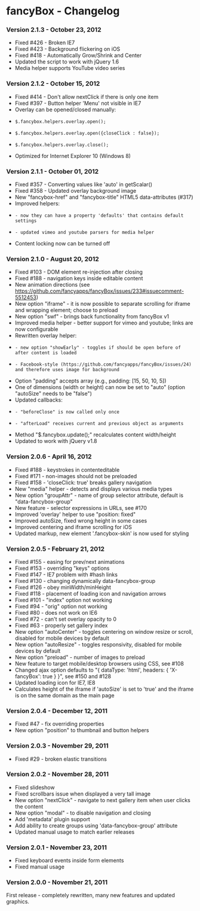 fancyBox - Changelog
=========

### Version 2.1.3 - October 23, 2012

* Fixed #426 - Broken IE7
* Fixed #423 - Background flickering on iOS
* Fixed #418 - Automatically Grow/Shrink and Center
* Updated the script to work with jQuery 1.6
* Media helper supports YouTube video series

### Version 2.1.2 - October 15, 2012

* Fixed #414 - Don't allow nextClick if there is only one item
* Fixed #397 - Button helper 'Menu' not visible in IE7
* Overlay can be opened/closed manually:
*     $.fancybox.helpers.overlay.open();
*     $.fancybox.helpers.overlay.open({closeClick : false});
*     $.fancybox.helpers.overlay.close();
* Optimized for Internet Explorer 10 (Windows 8)

### Version 2.1.1 - October 01, 2012

* Fixed #357 - Converting values like 'auto' in getScalar()
* Fixed #358 - Updated overlay background image
* New "fancybox-href" and "fancybox-title" HTML5 data-attributes (#317)
* Improved helpers:
*     - now they can have a property 'defaults' that contains default settings
*     - updated vimeo and youtube parsers for media helper
* Content locking now can be turned off

### Version 2.1.0 - August 20, 2012

* Fixed #103 - DOM element re-injection after closing
* Fixed #188 - navigation keys inside editable content
* New animation directions (see https://github.com/fancyapps/fancyBox/issues/233#issuecomment-5512453)
* New option "iframe" - it is now possible to separate scrolling for iframe and wrapping element; choose to preload
* New option "swf" - brings back functionality from fancyBox v1
* Improved media helper - better support for vimeo and youtube; links are now configurable
* Rewritten overlay helper:
*     - new option "showEarly" - toggles if should be open before of after content is loaded
*     - Facebook-style (https://github.com/fancyapps/fancyBox/issues/24) and therefore uses image for background
* Option "padding" accepts array (e.g., padding: [15, 50, 10, 5])
* One of dimensions (width or height) can now be set to "auto" (option "autoSize" needs to be "false")
* Updated callbacks:
*     - "beforeClose" is now called only once
*     - "afterLoad" receives current and previous object as arguments
* Method "$.fancybox.update();" recalculates content width/height
* Updated to work with jQuery v1.8

### Version 2.0.6 - April 16, 2012

* Fixed #188 - keystrokes in contenteditable
* Fixed #171 - non-images should not be preloaded
* Fixed #158 - 'closeClick: true' breaks gallery navigation
* New "media" helper - detects and displays various media types
* New option "groupAttr" - name of group selector attribute, default is "data-fancybox-group"
* New feature - selector expressions in URLs, see #170
* Improved 'overlay' helper to use "position: fixed"
* Improved autoSize, fixed wrong height in some cases
* Improved centering and iframe scrolling for iOS
* Updated markup, new element '.fancybox-skin' is now used for styling

### Version 2.0.5 - February 21, 2012

* Fixed #155 - easing for prev/next animations
* Fixed #153 - overriding "keys" options
* Fixed #147 - IE7 problem with #hash links
* Fixed #130 - changing dynamically data-fancybox-group
* Fixed #126 - obey minWidth/minHeight
* Fixed #118 - placement of loading icon and navigation arrows
* Fixed #101 - "index" option not working
* Fixed #94 - "orig" option not working
* Fixed #80 - does not work on IE6
* Fixed #72 - can't set overlay opacity to 0
* Fixed #63 - properly set gallery index
* New option "autoCenter" - toggles centering on window resize or scroll, disabled for mobile devices by default
* New option "autoResize" - toggles responsivity, disabled for mobile devices by default
* New option "preload" - number of images to preload
* New feature to target mobile/desktop browsers using CSS, see #108
* Changed ajax option defaults to "{ dataType: 'html', headers: { 'X-fancyBox': true } }", see #150 and #128
* Updated loading icon for IE7, IE8
* Calculates height of the iframe if 'autoSize' is set to 'true' and the iframe is on the same domain as the main page

### Version 2.0.4 - December 12, 2011

* Fixed #47 - fix overriding properties
* New option "position" to thumbnail and button helpers


### Version 2.0.3 - November 29, 2011

* Fixed #29 - broken elastic transitions


### Version 2.0.2 - November 28, 2011

* Fixed slideshow
* Fixed scrollbars issue when displayed a very tall image
* New option "nextClick" - navigate to next gallery item when user clicks the content
* New option "modal" - to disable navigation and closing
* Add 'metadata' plugin support
* Add ability to create groups using 'data-fancybox-group' attribute
* Updated manual usage to match earlier releases


### Version 2.0.1 - November 23, 2011

* Fixed keyboard events inside form elements
* Fixed manual usage


### Version 2.0.0 - November 21, 2011

First release - completely rewritten, many new features and updated graphics.